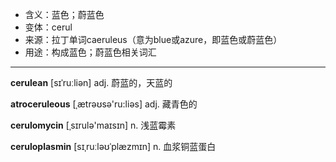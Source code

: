 - <span class="definition">含义：蓝色；蔚蓝色</span>
- <span class="definition">变体：cerul</span>
- <span class="definition">来源：拉丁单词caeruleus（意为blue或azure，即蓝色或蔚蓝色）</span>
- <span class="definition">用途：构成蓝色；蔚蓝色相关词汇</span>

---

<span class="vocabulary">**cerulean**</span> [sɪˈruːliən] adj. 蔚蓝的，天蓝的

<span class="vocabulary">**atroceruleous**</span> [ˌætrəʊsə'ru:liəs] adj. 藏青色的

<span class="vocabulary">**cerulomycin**</span> [ˌsɪrulә'maɪsɪn] n. 浅蓝霉素

<span class="vocabulary">**ceruloplasmin**</span> [sɪˌruːləʊˈplæzmɪn] n. 血浆铜蓝蛋白

